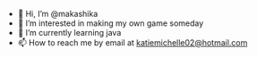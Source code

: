 - 👋 Hi, I’m @makashika
- 👀 I’m interested in making my own game someday
- 🌱 I’m currently learning java
- 📫 How to reach me by email at katiemichelle02@hotmail.com

<!---
makashika/makashika is a ✨ special ✨ repository because its `README.md` (this file) appears on your GitHub profile.
You can click the Preview link to take a look at your changes.
--->
